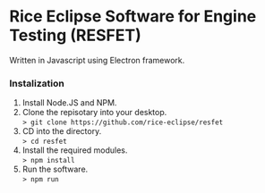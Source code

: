 # Rice Eclipse Software for Engine Testing (RESFET)
Written in Javascript using Electron framework.

### Instalization
1. Install Node.JS and NPM.  
2. Clone the repisotary into your desktop.  
`> git clone https://github.com/rice-eclipse/resfet`
4. CD into the directory.  
`> cd resfet`
5. Install the required modules.  
`> npm install`
6. Run the software.  
`> npm run`
